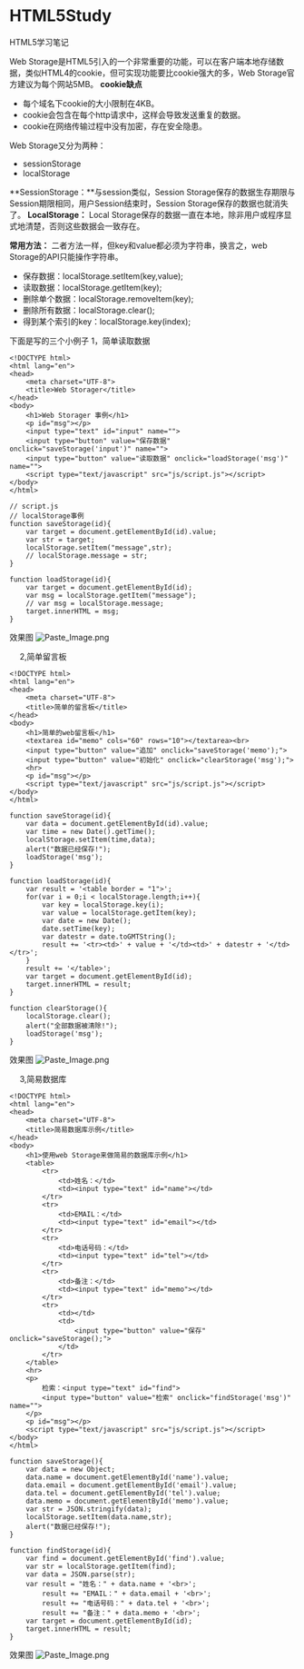 # HTML5Study
HTML5学习笔记

Web Storage是HTML5引入的一个非常重要的功能，可以在客户端本地存储数据，类似HTML4的cookie，但可实现功能要比cookie强大的多，Web Storage官方建议为每个网站5MB。
**cookie缺点**
* 每个域名下cookie的大小限制在4KB。
* cookie会包含在每个http请求中，这样会导致发送重复的数据。
* cookie在网络传输过程中没有加密，存在安全隐患。

Web Storage又分为两种：
* sessionStorage
* localStorage

**SessionStorage：**与session类似，Session Storage保存的数据生存期限与Session期限相同，用户Session结束时，Session Storage保存的数据也就消失了。
**LocalStorage：** Local Storage保存的数据一直在本地，除非用户或程序显式地清楚，否则这些数据会一致存在。

**常用方法：**
二者方法一样，但key和value都必须为字符串，换言之，web Storage的API只能操作字符串。
* 保存数据：localStorage.setItem(key,value);
* 读取数据：localStorage.getItem(key);
* 删除单个数据：localStorage.removeItem(key);
* 删除所有数据：localStorage.clear();
* 得到某个索引的key：localStorage.key(index);

下面是写的三个小例子
1，简单读取数据
> 
```
<!DOCTYPE html>
<html lang="en">
<head>
	<meta charset="UTF-8">
	<title>Web Storager</title>
</head>
<body>
	<h1>Web Storager 事例</h1>
	<p id="msg"></p>
	<input type="text" id="input" name="">
	<input type="button" value="保存数据" onclick="saveStorage('input')" name="">
	<input type="button" value="读取数据" onclick="loadStorage('msg')" name="">
	<script type="text/javascript" src="js/script.js"></script>
</body>
</html>
```
```
// script.js
// localStorage事例
function saveStorage(id){
	var target = document.getElementById(id).value;
	var str = target;
	localStorage.setItem("message",str);
	// localStorage.message = str;
}

function loadStorage(id){
	var target = document.getElementById(id);
	var msg = localStorage.getItem("message");
	// var msg = localStorage.message;
	target.innerHTML = msg;
}
```
效果图
![Paste_Image.png](http://upload-images.jianshu.io/upload_images/2015490-ded421dcb88f4d0d.png?imageMogr2/auto-orient/strip%7CimageView2/2/w/1240)

　
2,简单留言板
> 
```
<!DOCTYPE html>
<html lang="en">
<head>
	<meta charset="UTF-8">
	<title>简单的留言板</title>
</head>
<body>
	<h1>简单的web留言板</h1>
	<textarea id="memo" cols="60" rows="10"></textarea><br>
	<input type="button" value="追加" onclick="saveStorage('memo');">
	<input type="button" value="初始化" onclick="clearStorage('msg');">
	<hr>
	<p id="msg"></p>
	<script type="text/javascript" src="js/script.js"></script>
</body>
</html>
```
```
function saveStorage(id){
	var data = document.getElementById(id).value;
	var time = new Date().getTime();
	localStorage.setItem(time,data);
	alert("数据已经保存!");
	loadStorage('msg');
}

function loadStorage(id){
	var result = '<table border = "1">';
	for(var i = 0;i < localStorage.length;i++){
		var key = localStorage.key(i);
		var value = localStorage.getItem(key);
		var date = new Date();
		date.setTime(key);
		var datestr = date.toGMTString();
		result += '<tr><td>' + value + '</td><td>' + datestr + '</td></tr>';
	}
	result += '</table>';
	var target = document.getElementById(id);
	target.innerHTML = result;
}

function clearStorage(){
	localStorage.clear();
	alert("全部数据被清除!");
	loadStorage('msg');
}
```
效果图
![Paste_Image.png](http://upload-images.jianshu.io/upload_images/2015490-cf2e0185f2f2edc7.png?imageMogr2/auto-orient/strip%7CimageView2/2/w/1240)

　
3,简易数据库
> 
```
<!DOCTYPE html>
<html lang="en">
<head>
	<meta charset="UTF-8">
	<title>简易数据库示例</title>
</head>
<body>
	<h1>使用web Storage来做简易的数据库示例</h1>
	<table>
		<tr>
			<td>姓名：</td>
			<td><input type="text" id="name"></td>
		</tr>
		<tr>
			<td>EMAIL：</td>
			<td><input type="text" id="email"></td>
		</tr>
		<tr>
			<td>电话号码：</td>
			<td><input type="text" id="tel"></td>
		</tr>
		<tr>
			<td>备注：</td>
			<td><input type="text" id="memo"></td>
		</tr>
		<tr>
			<td></td>
			<td>
				<input type="button" value="保存" onclick="saveStorage();">
			</td>
		</tr>
	</table>
	<hr>
	<p>
		检索：<input type="text" id="find">
		<input type="button" value="检索" onclick="findStorage('msg')" name="">
	</p>
	<p id="msg"></p>
	<script type="text/javascript" src="js/script.js"></script>
</body>
</html>
```
```
function saveStorage(){
	var data = new Object;
	data.name = document.getElementById('name').value;
	data.email = document.getElementById('email').value;
	data.tel = document.getElementById('tel').value;
	data.memo = document.getElementById('memo').value;
	var str = JSON.stringify(data);
	localStorage.setItem(data.name,str);
	alert("数据已经保存!");
}

function findStorage(id){
	var find = document.getElementById('find').value;
	var str = localStorage.getItem(find);
	var data = JSON.parse(str);
	var result = "姓名：" + data.name + '<br>';
		result += "EMAIL：" + data.email + '<br>';
		result += "电话号码：" + data.tel + '<br>';
		result += "备注：" + data.memo + '<br>';
	var target = document.getElementById(id);
	target.innerHTML = result;
}
```
效果图
![Paste_Image.png](http://upload-images.jianshu.io/upload_images/2015490-a6bd4b16334486f5.png?imageMogr2/auto-orient/strip%7CimageView2/2/w/1240)

　
